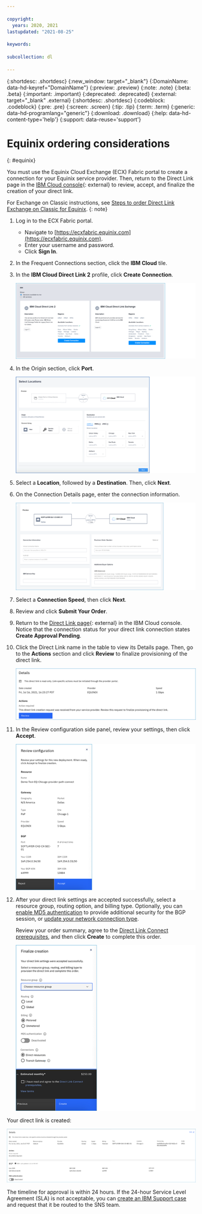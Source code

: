 ```yaml
---

copyright:
  years: 2020, 2021
lastupdated: "2021-08-25"

keywords:

subcollection: dl

---
```


{:shortdesc: .shortdesc}
{:new_window: target="_blank"}
{:DomainName: data-hd-keyref="DomainName"}
{:preview: .preview}
{:note: .note}
{:beta: .beta}
{:important: .important}
{:deprecated: .deprecated}
{:external: target="_blank" .external}
{:shortdesc: .shortdesc}
{:codeblock: .codeblock}
{:pre: .pre}
{:screen: .screen}
{:tip: .tip}
{:term: .term}
{:generic: data-hd-programlang="generic"}
{:download: .download}
{:help: data-hd-content-type='help'}
{:support: data-reuse='support'}

# Equinix ordering considerations
{: #equinix}

You must use the Equinix Cloud Exchange (ECX) Fabric portal to create a connection for your Equinix service provider. Then, return to the Direct Link page in the [IBM Cloud console](https://cloud.ibm.com/interconnectivity/direct-link){: external} to review, accept, and finalize the creation of your direct link.

For Exchange on Classic instructions, see [Steps to order Direct Link Exchange on Classic for Equinix](/docs/direct-link?topic=direct-link-how-to-order-ibm-cloud-direct-link-exchange#provisioning-ibm-cloud-direct-link-exchange-for-equinix).
{: note}

1. Log in to the ECX Fabric portal.
   * Navigate to [https://ecxfabric.equinix.com](https://ecxfabric.equinix.com).
   * Enter your username and password.
   * Click **Sign In**.   
1. In the Frequent Connections section, click the **IBM Cloud** tile.
1. In the **IBM Cloud Direct Link 2** profile, click **Create Connection**.

   ![Equinix ordering](/images/equinix-ibm-cloud-2.png "Equinix ordering")
1. In the Origin section, click **Port**.

   ![Select a Port, Location, and Destination](/images/equinix-port.png "Select a Port, Location, and Destination")   
1. Select a **Location**, followed by a **Destination**. Then, click **Next**.
1. On the Connection Details page, enter the connection information.

   ![Connection Details](/images/equinix-connection-details.png "Connection Details")      
1. Select a **Connection Speed**, then click **Next**.   
1. Review and click **Submit Your Order**.
1. Return to the [Direct Link page](https://cloud.ibm.com/interconnectivity/direct-link){: external} in the IBM Cloud console. Notice that the connection status for your direct link connection states **Create Approval Pending**.
1. Click the Direct Link name in the table to view its Details page. Then, go to the **Actions** section and click **Review** to finalize provisioning of the direct link.

   ![Select to Review this request to finalize direct link provisioning](/images/equinix-review.png "Select to Review this request to finalize direct link provisioning")   

1. In the Review configuration side panel, review your settings, then click **Accept**.

   ![Select Accept to finalize creation of your direct link](/images/equinix-accept.png "Select Accept to finalize creation of your direct link")   

1. After your direct link settings are accepted successfully, select a resource group, routing option, and billing type. Optionally, you can [enable MD5 authentication](/docs/dl?topic=dl-enable-disable-md5) to provide additional security for the BGP session, or [update your network connection type](/docs/dl?topic=dl-virtual-connection-types). 

   Review your order summary, agree to the [Direct Link Connect prerequisites](/docs/dl?topic=dl-ibm-cloud-dl-prerequisites), and then click **Create** to complete this order.

   ![Complete your direct link settings, then click Create.](/images/equinix-create.png "Complete your direct link settings, then click Create.")

Your direct link is created:

![Completion of your direct link.](/images/equinix-created.png "Completion of your direct link.")

The timeline for approval is within 24 hours. If the 24-hour Service Level Agreement (SLA) is not acceptable, you can [create an IBM Support case](https://cloud.ibm.com/unifiedsupport/cases/form) and request that it be routed to the SNS team.
 
